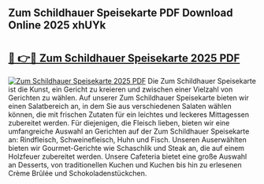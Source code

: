 ## Zum Schildhauer Speisekarte PDF Download Online 2025 xhUYk

# <h2><a href="http://gc9nqs.nevu.top/?p=Zum+Schildhauer+Speisekarte">🔗 👉🔴 Zum Schildhauer Speisekarte 2025 PDF</a></h2>

[![Zum Schildhauer Speisekarte 2025 PDF](https://i.imgur.com/dBaPXMq.png)](http://gc9nqs.nevu.top/?p=Zum+Schildhauer+Speisekarte)
Die Zum Schildhauer Speisekarte ist die Kunst, ein Gericht zu kreieren und zwischen einer Vielzahl von Gerichten zu wählen. Auf unserer Zum Schildhauer Speisekarte bieten wir einen Salatbereich an, in dem Sie aus verschiedenen Salaten wählen können, die mit frischen Zutaten für ein leichtes und leckeres Mittagessen zubereitet werden. Für diejenigen, die Fleisch lieben, bieten wir eine umfangreiche Auswahl an Gerichten auf der Zum Schildhauer Speisekarte an: Rindfleisch, Schweinefleisch, Huhn und Fisch. Unseren Auserwählten bieten wir Gourmet-Gerichte wie Schaschlik und Steak an, die auf einem Holzfeuer zubereitet werden. Unsere Cafeteria bietet eine große Auswahl an Desserts, von traditionellen Kuchen und Kuchen bis hin zu erlesenen Crème Brûlée und Schokoladenstückchen.
